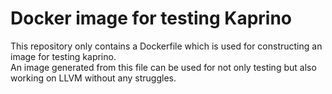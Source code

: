 # Docker image for testing Kaprino

This repository only contains a Dockerfile which is used for constructing an image for testing kaprino.  
An image generated from this file can be used for not only testing but also working on LLVM without any struggles.
